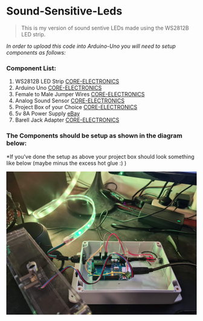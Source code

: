 # Sound-Sensitive-Leds
> This is my version of sound sentive LEDs made using the WS2812B LED strip.

*In order to upload this code into Arduino-Uno you will need to setup components as follows:*

### Component List:

1. WS2812B LED Strip [CORE-ELECTRONICS](https://core-electronics.com.au/5m-rgb-led-strip-ws2812-30-per-meter-white-strip-weatherproof.html)
2. Arduino Uno [CORE-ELECTRONICS](https://core-electronics.com.au/arduino-uno-r3.html)
3. Female to Male Jumper Wires [CORE-ELECTRONICS](https://core-electronics.com.au/premium-female-male-extension-jumper-wires-20-x-3.html)
4. Analog Sound Sensor [CORE-ELECTRONICS](https://core-electronics.com.au/analog-sound-sensor.html)
5. Project Box of your Choice [CORE-ELECTRONICS](https://core-electronics.com.au/plastic-project-box-enclosure-waterproof-clear-cover-6-61x4-72x-2-17-inch.html)
6. 5v 8A Power Supply [eBay](https://www.ebay.com.au/itm/114604088431?var=414779075060)
7. Barell Jack Adapter [CORE-ELECTRONICS](https://core-electronics.com.au/dc-barrel-jack-adapter-breadboard-compatible.html)


### The Components should be setup as shown in the diagram below:





*If you've done the setup as above your project box should look something like below (maybe minus the excess hot glue :) )


![My Project Box](assets/diagrams/led-final-project-box.jpg "Title")






